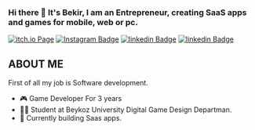 ### Hi there 👋 It's Bekir, I am an Entrepreneur, creating SaaS apps and games for mobile, web or pc.

[![itch.io Page](https://img.shields.io/badge/Itch.io-bekranker-red)](https://bekranker.itch.io/)
[![Instagram Badge](https://img.shields.io/badge/Instagram-bekirrekiz-orange)](https://www.instagram.com/bekirrekiz/?hl=en)
[![linkedin Badge](https://img.shields.io/badge/L%C4%B1nkedin-Bekir%20ekiz-blue)](https://www.linkedin.com/in/bekir-ekiz-03118b229/)
[![linkedin Badge](https://img.shields.io/badge/Site-bekranker.github.io-yellowgreen)](https://bekranker.github.io/bekirekiz.github.io/)


## ABOUT ME
First of all my job is Software development.

- 🎮 Game Developer For 3 years
- 🧑‍🎓 Student at Beykoz University Digital Game Design Departman.
- 🧠 Currently building Saas apps.
